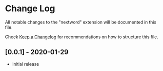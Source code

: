 # Change Log

All notable changes to the "nextword" extension will be documented in this file.

Check [Keep a Changelog](http://keepachangelog.com/) for recommendations on how to structure this file.

## [0.0.1] - 2020-01-29

- Initial release